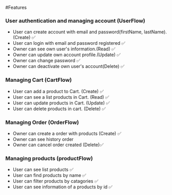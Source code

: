 #Features

### User authentication and managing account (UserFlow)

- User can create account with email and password(firstName, lastName).(Create) ✅
- User can login with email and password registered ✅
- Owner can see own user's information.(Read) ✅
- Owner can update own account profile.(Update) ✅
- Owner can change password ✅
- Owner can deactivate own user's account(Delete) ✅

### Managing Cart (CartFlow)

- User can add a product to Cart. (Create) ✅
- User can see a list products in Cart. (Read) ✅
- User can update products in Cart. (Update) ✅
- User can delete products in cart. (Delete) ✅

### Managing Order (OrderFlow)

- Owner can create a order with products (Create) ✅
- Owner can see history order
- Owner can cancel order created (Delete)✅

### Managing products (productFlow)

- User can see list products ✅
- User can find products by name ✅
- User can filter products by catagories ✅
- User can see information of a products by id ✅
